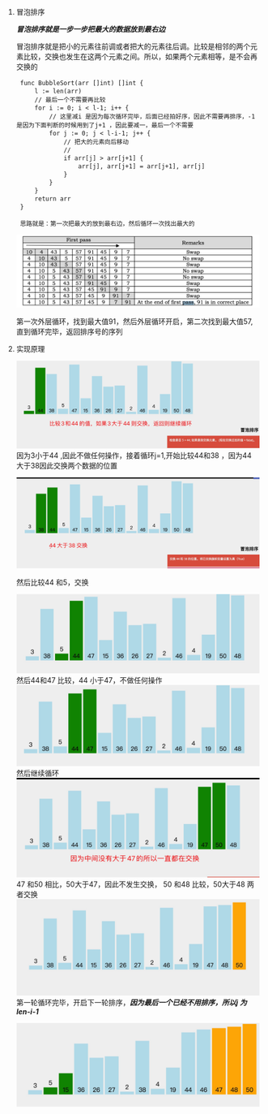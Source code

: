 1. 冒泡排序

    ***冒泡排序就是一步一步把最大的数据放到最右边***

   冒泡排序就是把小的元素往前调或者把大的元素往后调。比较是相邻的两个元素比较，交换也发生在这两个元素之间。所以，如果两个元素相等，是不会再交换的

        func BubbleSort(arr []int) []int {
            l := len(arr)
            // 最后一个不需要再比较
            for i := 0; i < l-1; i++ {
                // 这里减i 是因为每次循环完毕，后面已经拍好序，因此不需要再排序，-1 是因为下面判断的时候用到了j+1 ，因此要减一，最后一个不需要
                for j := 0; j < l-i-1; j++ {
                    // 把大的元素向后移动
                    // 
                    if arr[j] > arr[j+1] {
                        arr[j], arr[j+1] = arr[j+1], arr[j]
                    }
                }
            }
            return arr
        }

        思路就是：第一次把最大的放到最右边，然后循环一次找出最大的

   ![avatar](../assets/bubble.jpg)

   第一次外层循环，找到最大值91，然后外层循环开启，第二次找到最大值57,直到循环完毕，返回排序号的序列

2. 实现原理

    ![avatar](../assets/bubble1.jpg)
    因为3小于44 ,因此不做任何操作，接着循环j=1,开始比较44和38 ，因为44 大于38因此交换两个数据的位置

    ![avatar](../assets/bubble2.jpg)

    然后比较44 和5，交换

    ![avatar](../assets/bubble3.jpg)
    然后44和47 比较，44 小于47，不做任何操作
    ![avatar](../assets/bubble4.jpg)
    然后继续循环
    ![avatar](../assets/bubble5.jpg)
    47 和50 相比，50大于47，因此不发生交换，
    50 和48 比较，50大于48 两者交换
    ![avatar](../assets/bubble6.jpg)
    第一轮循环完毕，开启下一轮排序，***因为最后一个已经不用排序，所以j 为len-i-1***

    ![avatar](../assets/bubble7.jpg)